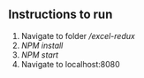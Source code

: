 ## Instructions to run
1. Navigate to folder */excel-redux*
2. *NPM install*
3. *NPM start*
4. Navigate to localhost:8080


